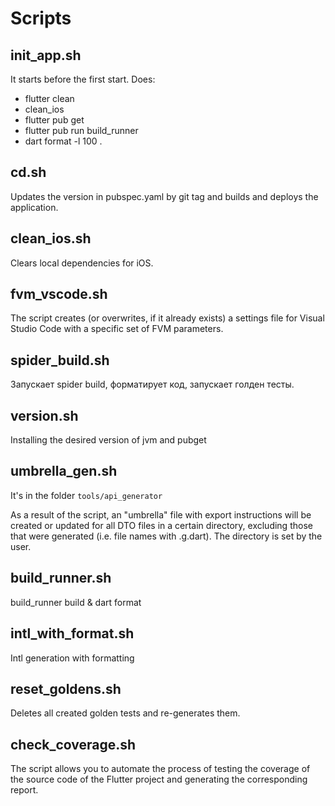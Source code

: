 # Scripts

## init_app.sh

It starts before the first start. Does:
- flutter clean
- clean_ios
- flutter pub get
- flutter pub run build_runner
- dart format -l 100 .

## cd.sh

Updates the version in pubspec.yaml by git tag and builds and deploys the application.

## clean_ios.sh

Clears local dependencies for iOS.

## fvm_vscode.sh

The script creates (or overwrites, if it already exists) a settings file for Visual Studio Code with
a specific set of FVM parameters.

## spider_build.sh

Запускает spider build, форматирует код, запускает голден тесты.

## version.sh

Installing the desired version of jvm and pubget

## umbrella_gen.sh

It's in the folder `tools/api_generator`

As a result of the script, an "umbrella" file with export instructions will be created or updated
for all DTO files in a certain directory, excluding those that were generated
(i.e. file names with .g.dart). The directory is set by the user.

## build_runner.sh

build_runner build & dart format

## intl_with_format.sh

Intl generation with formatting

## reset_goldens.sh

Deletes all created golden tests and re-generates them.

## check_coverage.sh

The script allows you to automate the process of testing the coverage of the source code of the Flutter project
and generating the corresponding report.

